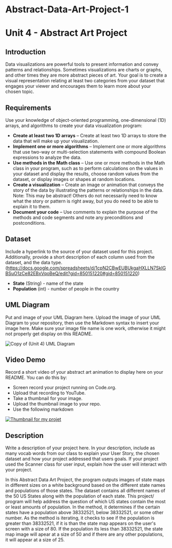 # Abstract-Data-Art-Project-1
# Unit 4 - Abstract Art Project

## Introduction

Data visualizations are powerful tools to present information and convey patterns and relationships. Sometimes visualizations are charts or graphs, and other times they are more abstract pieces of art. Your goal is to create a visual representation relating at least two categories from your dataset that engages your viewer and encourages them to learn more about your chosen topic.

## Requirements

Use your knowledge of object-oriented programming, one-dimensional (1D) arrays, and algorithms to create your data visualization program:

- **Create at least two 1D arrays** – Create at least two 1D arrays to store the data that will make up your visualization.
- **Implement one or more algorithms** – Implement one or more algorithms that use two-way or multi-selection statements with compound Boolean expressions to analyze the data.
- **Use methods in the Math class** – Use one or more methods in the Math class in your program, such as to perform calculations on the values in your dataset and display the results, choose random values from the dataset, or display images or shapes at random locations.
- **Create a visualization** – Create an image or animation that conveys the story of the data by illustrating the patterns or relationships in the data.
  Note: This may be abstract! Others do not necessarily need to know what the story or pattern is right away, but you do need to be able to explain it to them.
- **Document your code** – Use comments to explain the purpose of the methods and code segments and note any preconditions and postconditions.

## Dataset

Include a hyperlink to the source of your dataset used for this project. Additionally, provide a short description of each column used from the dataset, and the data type.
(https://docs.google.com/spreadsheets/d/1cpN2CBwEUBUkgaHXLLN7SkIGBSuO1zCe82EBxVqoBeQ/edit?gid=850151220#gid=850151220)

- **State** (String) - name of the state
- **Population** (int) - number of people in the country

## UML Diagram

Put and image of your UML Diagram here. Upload the image of your UML Diagram to your repository, then use the Markdown syntax to insert your image here. Make sure your image file name is one work, otherwise it might not properly get display on this README.

![Copy of (Unit 4) UML Diagram](https://github.com/user-attachments/assets/c364e1fe-e843-4993-8833-161cdf6cbfd4)


## Video Demo

Record a short video of your abstract art animation to display here on your README. You can do this by:

- Screen record your project running on Code.org.
- Upload that recording to YouTube.
- Take a thumbnail for your image.
- Upload the thumbnail image to your repo.
- Use the following markdown

[![Thumbnail for my projet](nameOfThumbnail.png)](youtube-URL-here)

## Description

Write a description of your project here. In your description, include as many vocab words from our class to explain your User Story, the chosen dataset and how your project addressed that users goals. If your project used the Scanner class for user input, explain how the user will interact with your project.

In this Abstract Data Art Project, the program outputs images of state maps in different sizes on a white background based on the different state names and populations of those states. The dataset contains all different names of the 50 US States along with the population of each state. This project/ program will help address the question of which US states contain the most or least amounts of population. In the method, it determines if the certain states have a population above 38332521, below 38332521, or some other number. As the method is iterating, it checks to see if the population is greater than 38332521, if it is than the state map appears on the user's screen with a size of 80. If the population its less than 38332521, the state map image will apear at a size of 50 and if there are any other populations, it will appear at a size of 25. 
